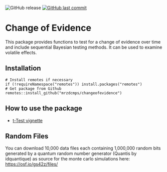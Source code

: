 ![GitHub release](https://img.shields.io/github/r-package/v/mrzdcmps/changeofevidence.svg)
[![GitHub last commit](https://img.shields.io/github/last-commit/mrzdcmps/changeofevidence.svg)](https://github.com/mrzdcmps/changeofevidence/commits/master)


# Change of Evidence
This package provides functions to test for a change of evidence over time and include sequential Bayesian testing methods. It can be used to examine volatile effects.

  ## Installation
    # Install remotes if necessary
    if (!requireNamespace("remotes")) install.packages("remotes")
    # Get package from Github
    remotes::install_github("mrzdcmps/changeofevidence")
    
  ## How to use the package
  * [t-Test vignette](https://mrzdcmps.github.io/changeofevidence/vignette-t-test.html)
  
  ## Random Files
  
  You can download 10,000 data files each containing 1,000,000 random bits generated by a quantum random number generator (Quantis by idquantique) as source for the monte carlo simulations here:
  https://osf.io/gs42z/files/
